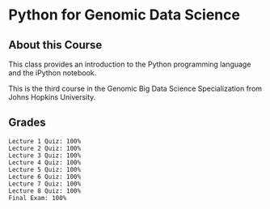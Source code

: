 # Python for Genomic Data Science
## About this Course

This class provides an introduction to the Python programming language and the iPython notebook. 

This is the third course in the Genomic Big Data Science Specialization from Johns Hopkins University.

## Grades
```
Lecture 1 Quiz: 100%
Lecture 2 Quiz: 100%
Lecture 3 Quiz: 100%
Lecture 4 Quiz: 100%
Lecture 5 Quiz: 100%
Lecture 6 Quiz: 100%
Lecture 7 Quiz: 100%
Lecture 8 Quiz: 100%
Final Exam: 100%
